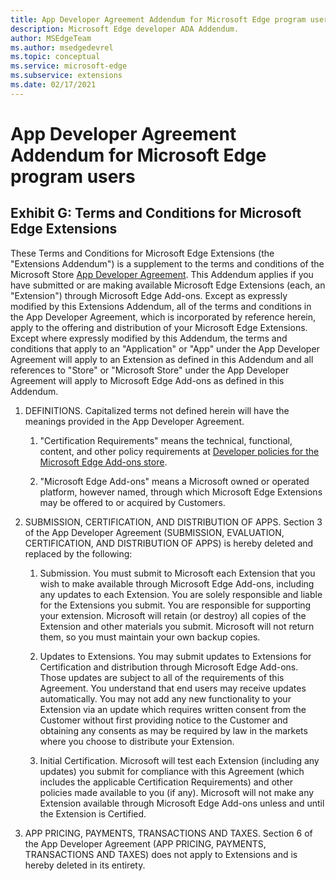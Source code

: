 ```yaml
---
title: App Developer Agreement Addendum for Microsoft Edge program users
description: Microsoft Edge developer ADA Addendum.
author: MSEdgeTeam
ms.author: msedgedevrel
ms.topic: conceptual
ms.service: microsoft-edge
ms.subservice: extensions
ms.date: 02/17/2021
---
```

# App Developer Agreement Addendum for Microsoft Edge program users


<!-- ====================================================================== -->
## Exhibit G: Terms and Conditions for Microsoft Edge Extensions

These Terms and Conditions for Microsoft Edge Extensions (the "Extensions Addendum") is a supplement to the terms and conditions of the Microsoft Store [App Developer Agreement](https://go.microsoft.com/fwlink/p/?LinkID=221922).  This Addendum applies if you have submitted or are making available Microsoft Edge Extensions (each, an "Extension") through Microsoft Edge Add-ons.  Except as expressly modified by this Extensions Addendum, all of the terms and conditions in the App Developer Agreement, which is incorporated by reference herein, apply to the offering and distribution of your Microsoft Edge Extensions.  Except where expressly modified by this Addendum, the terms and conditions that apply to an "Application" or "App" under the App Developer Agreement will apply to an Extension as defined in this Addendum and all references to "Store" or "Microsoft Store" under the App Developer Agreement will apply to Microsoft Edge Add-ons as defined in this Addendum.

1.  DEFINITIONS.  Capitalized terms not defined herein will have the meanings provided in the App Developer Agreement.

    1.  "Certification Requirements" means the technical, functional, content, and other policy requirements at [Developer policies for the Microsoft Edge Add-ons store](./developer-policies.md).

    1.  "Microsoft Edge Add-ons" means a Microsoft owned or operated platform, however named, through which Microsoft Edge Extensions may be offered to or acquired by Customers.

1.  SUBMISSION, CERTIFICATION, AND DISTRIBUTION OF APPS.  Section 3 of the App Developer Agreement (SUBMISSION, EVALUATION, CERTIFICATION, AND DISTRIBUTION OF APPS) is hereby deleted and replaced by the following:

    1.  Submission.  You must submit to Microsoft each Extension that you wish to make available through Microsoft Edge Add-ons, including any updates to each Extension.  You are solely responsible and liable for the Extensions you submit.  You are responsible for supporting your extension.  Microsoft will retain (or destroy) all copies of the Extension and other materials you submit.  Microsoft will not return them, so you must maintain your own backup copies.

    1.  Updates to Extensions.  You may submit updates to Extensions for Certification and distribution through Microsoft Edge Add-ons.  Those updates are subject to all of the requirements of this Agreement.  You understand that end users may receive updates automatically.  You may not add any new functionality to your Extension via an update which requires written consent from the Customer without first providing notice to the Customer and obtaining any consents as may be required by law in the markets where you choose to distribute your Extension.

    1.  Initial Certification.  Microsoft will test each Extension (including any updates) you submit for compliance with this Agreement (which includes the applicable Certification Requirements) and other policies made available to you (if any).  Microsoft will not make any Extension available through Microsoft Edge Add-ons unless and until the Extension is Certified.

1.  APP PRICING, PAYMENTS, TRANSACTIONS AND TAXES.  Section 6 of the App Developer Agreement (APP PRICING, PAYMENTS, TRANSACTIONS AND TAXES) does not apply to Extensions and is hereby deleted in its entirety.
